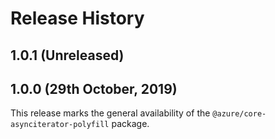 # Release History

## 1.0.1 (Unreleased)

## 1.0.0 (29th October, 2019)

This release marks the general availability of the `@azure/core-asynciterator-polyfill` package.
